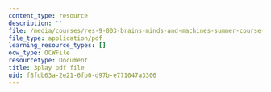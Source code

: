 ```yaml
---
content_type: resource
description: ''
file: /media/courses/res-9-003-brains-minds-and-machines-summer-course-summer-2015/f8fdb63a2e216fb0d97be771047a3306_D8zaRaVWy9k.pdf
file_type: application/pdf
learning_resource_types: []
ocw_type: OCWFile
resourcetype: Document
title: 3play pdf file
uid: f8fdb63a-2e21-6fb0-d97b-e771047a3306
---
```

